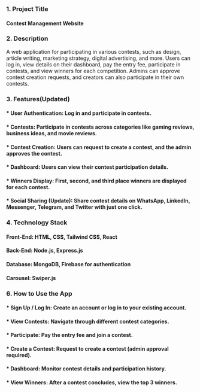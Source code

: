 <h3>1. Project Title</h3>
<h4>Contest Management Website</h4>
<h3>2. Description</h3>
A web application for participating in various contests, such as design, article writing, marketing strategy, digital advertising, and more. Users can log in, view details on their dashboard, pay the entry fee, participate in contests, and view winners for each competition. Admins can approve contest creation requests, and creators can also participate in their own contests.
<h3>3. Features(Updated)</h3>
<h4>* User Authentication: Log in and participate in contests.</h4>

<h4>* Contests: Participate in contests across categories like gaming reviews, business ideas, and movie reviews.</h4>
<h4>* Contest Creation: Users can request to create a contest, and the admin approves the contest.</h4>
<h4>* Dashboard: Users can view their contest participation details.</h4>
<h4>* Winners Display: First, second, and third place winners are displayed for each contest.</h4>
<h4>* Social Sharing (Update): Share contest details on WhatsApp, LinkedIn, Messenger, Telegram, and Twitter with just one click.</h4>

<h3>4. Technology Stack</h3>
<h4>Front-End: HTML, CSS, Tailwind CSS, React</h4>
<h4>Back-End: Node.js, Express.js</h4>
<h4>Database: MongoDB, Firebase for authentication</h4>
<h4>Carousel: Swiper.js</h4>


<h3>6. How to Use the App</h3>
<h4>* Sign Up / Log In: Create an account or log in to your existing account.</h4>
<h4>* View Contests: Navigate through different contest categories.</h4>
<h4>* Participate: Pay the entry fee and join a contest.</h4>
<h4>* Create a Contest: Request to create a contest (admin approval required).</h4>
<h4>* Dashboard: Monitor contest details and participation history.</h4>
<h4>* View Winners: After a contest concludes, view the top 3 winners.</h4>

